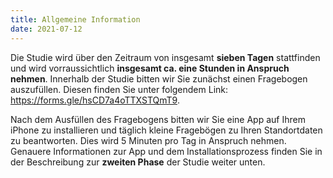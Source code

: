 ```yaml
---
title: Allgemeine Information
date: 2021-07-12
---
```

Die Studie wird über den Zeitraum von insgesamt **sieben Tagen** stattfinden und wird vorraussichtlich **insgesamt ca. eine Stunden in Anspruch nehmen**. Innerhalb der Studie bitten wir Sie zunächst einen Fragebogen auszufüllen. Diesen finden Sie unter folgendem Link: https://forms.gle/hsCD7a4oTTXSTQmT9.

Nach dem Ausfüllen des Fragebogens bitten wir Sie eine App auf Ihrem iPhone zu installieren und täglich kleine Fragebögen zu Ihren Standortdaten zu beantworten. Dies wird 5 Minuten pro Tag in Anspruch nehmen. Genauere Informationen zur App und dem Installationsprozess finden Sie in der Beschreibung zur **zweiten Phase** der Studie weiter unten.

<!--more-->

